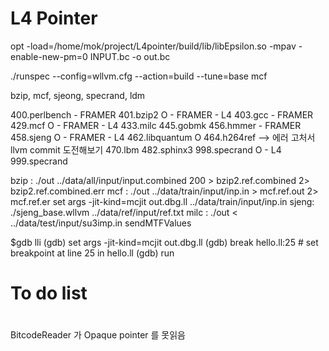 # L4 Pointer

opt -load=/home/mok/project/L4pointer/build/lib/libEpsilon.so -mpav -enable-new-pm=0 INPUT.bc -o out.bc

./runspec --config=wllvm.cfg --action=build --tune=base mcf

bzip, mcf, sjeong, specrand, ldm


400.perlbench - FRAMER
401.bzip2 O - FRAMER - L4
403.gcc - FRAMER
429.mcf O - FRAMER - L4
433.milc
445.gobmk
456.hmmer - FRAMER
458.sjeng O - FRAMER - L4
462.libquantum O 
464.h264ref --> 에러 고처서 llvm commit 도전해보기 
470.lbm
482.sphinx3
998.specrand O - L4
999.specrand 

bzip :  ./out ../data/all/input/input.combined 200 > bzip2.ref.combined 2> bzip2.ref.combined.err
mcf  : ./out ../data/train/input/inp.in > mcf.ref.out 2> mcf.ref.er
 set args -jit-kind=mcjit out.dbg.ll  ../data/train/input/inp.in
sjeng: ./sjeng_base.wllvm ../data/ref/input/ref.txt
milc : ./out < ../data/test/input/su3imp.in
sendMTFValues


$gdb lli
(gdb) set args -jit-kind=mcjit out.dbg.ll
(gdb) break hello.ll:25 # set breakpoint at line 25 in hello.ll
(gdb) run
# To do list 
# 

BitcodeReader 가 Opaque pointer 를 못읽음